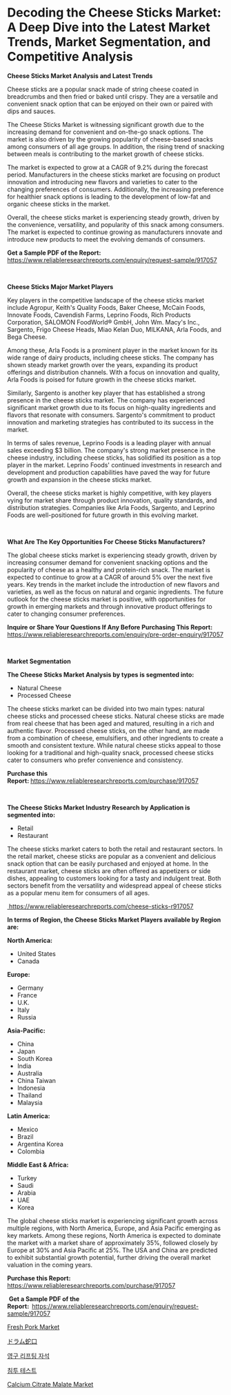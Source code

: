 <p><h1>Decoding the Cheese Sticks Market: A Deep Dive into the Latest Market Trends, Market Segmentation, and Competitive Analysis</h1></p><p><strong>Cheese Sticks Market Analysis and Latest Trends</strong></p>
<p><p>Cheese sticks are a popular snack made of string cheese coated in breadcrumbs and then fried or baked until crispy. They are a versatile and convenient snack option that can be enjoyed on their own or paired with dips and sauces.</p><p>The Cheese Sticks Market is witnessing significant growth due to the increasing demand for convenient and on-the-go snack options. The market is also driven by the growing popularity of cheese-based snacks among consumers of all age groups. In addition, the rising trend of snacking between meals is contributing to the market growth of cheese sticks.</p><p>The market is expected to grow at a CAGR of 9.2% during the forecast period. Manufacturers in the cheese sticks market are focusing on product innovation and introducing new flavors and varieties to cater to the changing preferences of consumers. Additionally, the increasing preference for healthier snack options is leading to the development of low-fat and organic cheese sticks in the market.</p><p>Overall, the cheese sticks market is experiencing steady growth, driven by the convenience, versatility, and popularity of this snack among consumers. The market is expected to continue growing as manufacturers innovate and introduce new products to meet the evolving demands of consumers.</p></p>
<p><strong>Get a Sample PDF of the Report:&nbsp;</strong> <a href="https://www.reliableresearchreports.com/enquiry/request-sample/917057">https://www.reliableresearchreports.com/enquiry/request-sample/917057</a></p>
<p>&nbsp;</p>
<p><strong>Cheese Sticks Major Market Players</strong></p>
<p><p>Key players in the competitive landscape of the cheese sticks market include Agropur, Keith's Quality Foods, Baker Cheese, McCain Foods, Innovate Foods, Cavendish Farms, Leprino Foods, Rich Products Corporation, SALOMON FoodWorld® GmbH, John Wm. Macy's Inc., Sargento, Frigo Cheese Heads, Miao Kelan Duo, MILKANA, Arla Foods, and Bega Cheese. </p><p>Among these, Arla Foods is a prominent player in the market known for its wide range of dairy products, including cheese sticks. The company has shown steady market growth over the years, expanding its product offerings and distribution channels. With a focus on innovation and quality, Arla Foods is poised for future growth in the cheese sticks market.</p><p>Similarly, Sargento is another key player that has established a strong presence in the cheese sticks market. The company has experienced significant market growth due to its focus on high-quality ingredients and flavors that resonate with consumers. Sargento's commitment to product innovation and marketing strategies has contributed to its success in the market.</p><p>In terms of sales revenue, Leprino Foods is a leading player with annual sales exceeding $3 billion. The company's strong market presence in the cheese industry, including cheese sticks, has solidified its position as a top player in the market. Leprino Foods' continued investments in research and development and production capabilities have paved the way for future growth and expansion in the cheese sticks market.</p><p>Overall, the cheese sticks market is highly competitive, with key players vying for market share through product innovation, quality standards, and distribution strategies. Companies like Arla Foods, Sargento, and Leprino Foods are well-positioned for future growth in this evolving market.</p></p>
<p>&nbsp;</p>
<p><strong>What Are The Key Opportunities For Cheese Sticks Manufacturers?</strong></p>
<p><p>The global cheese sticks market is experiencing steady growth, driven by increasing consumer demand for convenient snacking options and the popularity of cheese as a healthy and protein-rich snack. The market is expected to continue to grow at a CAGR of around 5% over the next five years. Key trends in the market include the introduction of new flavors and varieties, as well as the focus on natural and organic ingredients. The future outlook for the cheese sticks market is positive, with opportunities for growth in emerging markets and through innovative product offerings to cater to changing consumer preferences.</p></p>
<p><strong>Inquire or Share Your Questions If Any Before Purchasing This Report:</strong> <a href="https://www.reliableresearchreports.com/enquiry/pre-order-enquiry/917057">https://www.reliableresearchreports.com/enquiry/pre-order-enquiry/917057</a></p>
<p>&nbsp;</p>
<p><strong>Market Segmentation</strong></p>
<p><strong>The Cheese Sticks Market Analysis by types is segmented into:</strong></p>
<p><ul><li>Natural Cheese</li><li>Processed Cheese</li></ul></p>
<p><p>The cheese sticks market can be divided into two main types: natural cheese sticks and processed cheese sticks. Natural cheese sticks are made from real cheese that has been aged and matured, resulting in a rich and authentic flavor. Processed cheese sticks, on the other hand, are made from a combination of cheese, emulsifiers, and other ingredients to create a smooth and consistent texture. While natural cheese sticks appeal to those looking for a traditional and high-quality snack, processed cheese sticks cater to consumers who prefer convenience and consistency.</p></p>
<p><strong>Purchase this Report:&nbsp;</strong><a href="https://www.reliableresearchreports.com/purchase/917057">https://www.reliableresearchreports.com/purchase/917057</a></p>
<p>&nbsp;</p>
<p><strong>The Cheese Sticks Market Industry Research by Application is segmented into:</strong></p>
<p><ul><li>Retail</li><li>Restaurant</li></ul></p>
<p><p>The cheese sticks market caters to both the retail and restaurant sectors. In the retail market, cheese sticks are popular as a convenient and delicious snack option that can be easily purchased and enjoyed at home. In the restaurant market, cheese sticks are often offered as appetizers or side dishes, appealing to customers looking for a tasty and indulgent treat. Both sectors benefit from the versatility and widespread appeal of cheese sticks as a popular menu item for consumers of all ages.</p></p>
<p><a href="https://www.reliableresearchreports.com/cheese-sticks-r917057">&nbsp;https://www.reliableresearchreports.com/cheese-sticks-r917057</a></p>
<p><strong>In terms of Region, the Cheese Sticks Market Players available by Region are:</strong></p>
<p>
    <p> <strong> North America: </strong>
        <ul>
            <li>United States</li>
            <li>Canada</li>
        </ul>
        </p> 
    <p> <strong> Europe: </strong>
        <ul>
            <li>Germany</li>
            <li>France</li>
            <li>U.K.</li>
            <li>Italy</li>
            <li>Russia</li>
        </ul>
        </p> 
    <p> <strong> Asia-Pacific: </strong>
        <ul>
            <li>China</li>
            <li>Japan</li>
            <li>South Korea</li>
            <li>India</li>
            <li>Australia</li>
            <li>China Taiwan</li>
            <li>Indonesia</li>
            <li>Thailand</li>
            <li>Malaysia</li>
        </ul>
        </p> 
    <p> <strong> Latin America: </strong>
        <ul>
            <li>Mexico</li>
            <li>Brazil</li>
            <li>Argentina Korea</li>
            <li>Colombia</li>
        </ul>
        </p> 
    <p> <strong> Middle East & Africa: </strong>
        <ul>
            <li>Turkey</li>
            <li>Saudi</li>
            <li>Arabia</li>
            <li>UAE</li>
            <li>Korea</li>
        </ul>
    </p>
    </p>
<p><p>The global cheese sticks market is experiencing significant growth across multiple regions, with North America, Europe, and Asia Pacific emerging as key markets. Among these regions, North America is expected to dominate the market with a market share of approximately 35%, followed closely by Europe at 30% and Asia Pacific at 25%. The USA and China are predicted to exhibit substantial growth potential, further driving the overall market valuation in the coming years.</p></p>
<p><strong>Purchase this Report: </strong><a href="https://www.reliableresearchreports.com/purchase/917057">https://www.reliableresearchreports.com/purchase/917057</a></p>
<p>&nbsp;<strong>Get a Sample PDF of the Report:&nbsp;&nbsp;</strong><a href="https://www.reliableresearchreports.com/enquiry/request-sample/917057">https://www.reliableresearchreports.com/enquiry/request-sample/917057</a></p>
<p><strong></strong></p>
<p><p><a href="https://github.com/singletonthaxterkelliehr2df/Market-Research-Report-List-1/blob/main/fresh-pork-market.md">Fresh Pork Market</a></p><p><a href="https://github.com/roulaayoub-saad/Market-Research-Report-List-1/blob/main/315194813358.md">ドラム蛇口</a></p><p><a href="https://github.com/Tristiarton768456/Market-Research-Report-List-1/blob/main/947206216641.md">영구 리프팅 자석</a></p><p><a href="https://github.com/vsoq0zknh59/Market-Research-Report-List-1/blob/main/857699416640.md">침투 테스트</a></p><p><a href="https://issuu.com/reportprime-2/docs/calcium-citrate-malate-market-size-2030.pptx">Calcium Citrate Malate Market</a></p></p>